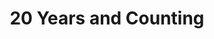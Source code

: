 ---
published: true
layout: watch-archive
categories: watch
series-id: 20-years-and-counting
title: 20 Years and Counting
---